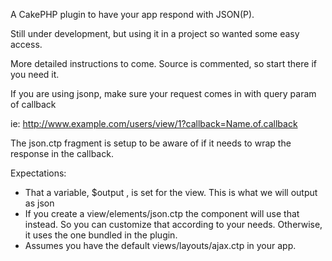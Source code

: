 A CakePHP plugin to have your app respond with JSON(P).

Still under development, but using it in a project so wanted some easy access.

More detailed instructions to come. Source is commented, so start there if you need it.

If you are using jsonp, make sure your request comes in with query param of callback

ie: http://www.example.com/users/view/1?callback=Name.of.callback

The json.ctp fragment is setup to be aware of if it needs to wrap the response in the callback.

Expectations:

* That a variable, $output , is set for the view. This is what we will output as json
* If you create a view/elements/json.ctp the component will use that instead. So you can customize that according to your needs.
Otherwise, it uses the one bundled in the plugin. 
* Assumes you have the default views/layouts/ajax.ctp in your app. 


 